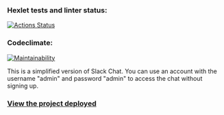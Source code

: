 ### Hexlet tests and linter status:
[![Actions Status](https://github.com/dbublikov/frontend-project-lvl4/workflows/hexlet-check/badge.svg)](https://github.com/dbublikov/frontend-project-lvl4/actions)

### Codeclimate:
[![Maintainability](https://api.codeclimate.com/v1/badges/bf6ddb964b3bf3eab775/maintainability)](https://codeclimate.com/github/dbublikov/frontend-project-lvl4/maintainability)

This is a simplified version of Slack Chat. You can use an account with the username "admin" and password "admin" to access the chat without signing up.

### [View the project deployed](https://frontend-project-lvl4-production-79f6.up.railway.app/)